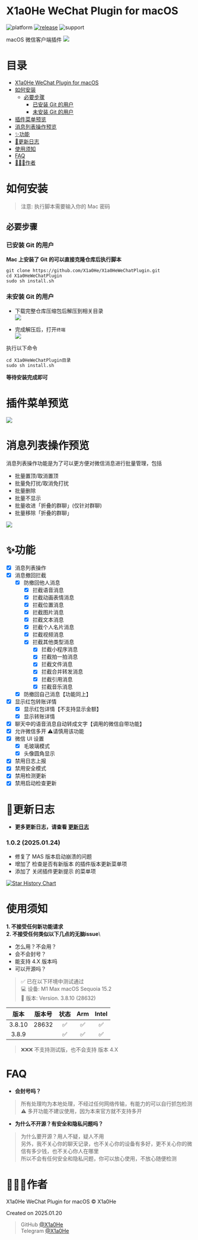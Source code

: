 # X1a0He WeChat Plugin for macOS

![platform](https://img.shields.io/badge/platform-macos-blue.svg)
[![release](https://img.shields.io/badge/release-v1.0.0-brightgreen.svg)](https://github.com/X1a0He/X1a0HeWeChatPlugin/releases)
![support](https://img.shields.io/badge/support-wechat%203.8.10+-blue.svg)

macOS 微信客户端插件
![](images/WeChatMainMockUp.png)

# 目录

* [X1a0He WeChat Plugin for macOS](#x1a0he-wechat-plugin-for-macos)
* [如何安装](#如何安装)
    * [必要步骤](#必要步骤)
        * [已安装 Git 的用户](#已安装-git-的用户)
        * [未安装 Git 的用户](#未安装-git-的用户)
* [插件菜单预览](#插件菜单预览)
* [消息列表操作预览](#消息列表操作预览)
* [✨功能](#功能)
* [📝更新日志](#更新日志)
* [使用须知](#使用须知)
* [FAQ](#faq)
* [👨🏻‍💻作者](#作者)

# 如何安装

> 注意: 执行脚本需要输入你的 Mac 密码

## 必要步骤

### 已安装 Git 的用户

**Mac 上安装了 Git 的可以直接克隆仓库后执行脚本**

```shell
git clone https://github.com/X1a0He/X1a0HeWeChatPlugin.git
cd X1a0HeWeChatPlugin
sudo sh install.sh
```

### 未安装 Git 的用户

- 下载完整仓库压缩包后解压到相关目录\
  ![](images/Download-ZIP.png)

- 完成解压后，打开`终端`\
  ![](images/Terminal.png)

执行以下命令

```shell
cd X1a0HeWeChatPlugin目录
sudo sh install.sh
```

**等待安装完成即可**

# 插件菜单预览

![](images/Menu.png)

# 消息列表操作预览

消息列表操作功能是为了可以更方便对微信消息进行批量管理，包括

- 批量置顶/取消置顶
- 批量免打扰/取消免打扰
- 批量删除
- 批量不显示
- 批量收进「折叠的群聊」(仅针对群聊)
- 批量移除「折叠的群聊」

![](images/MessageControl.png)

# ✨功能

- [x] 消息列表操作
- [x] 消息撤回拦截
    - [x] 防撤回他人消息
        - [x] 拦截语音消息
        - [x] 拦截动画表情消息
        - [x] 拦截位置消息
        - [x] 拦截图片消息
        - [x] 拦截文本消息
        - [x] 拦截个人名片消息
        - [x] 拦截视频消息
        - [x] 拦截其他类型消息
            - [x] 拦截小程序消息
            - [x] 拦截拍一拍消息
            - [x] 拦截文件消息
            - [x] 拦截合并转发消息
            - [x] 拦截引用消息
            - [x] 拦截音乐消息
    - [x] 防撤回自己消息【功能同上】
- [x] 显示红包转账详情
    - [x] 显示红包详情【不支持显示金额】
    - [x] 显示转账详情
- [x] 聊天中的语音消息自动转成文字【调用的微信自带功能】
- [x] 允许微信多开 ⚠️请慎用该功能
- [x] 微信 UI 设置
    - [x] 毛玻璃模式
    - [x] 头像圆角显示
- [x] 禁用日志上报
- [x] 禁用安全模式
- [x] 禁用检测更新
- [x] 禁用启动检查更新

# 📝更新日志

- **更多更新日志，请查看 [更新日志](change-log.md)**

### 1.0.2 (2025.01.24)

- 修复了 MAS 版本启动崩溃的问题
- 增加了 检查是否有新版本 的插件版本更新菜单项
- 添加了 关闭插件更新提示 的菜单项

<a href="https://star-history.com/#X1a0He/X1a0HeWeChatPlugin&Timeline">
 <picture>
   <source media="(prefers-color-scheme: dark)" srcset="https://api.star-history.com/svg?repos=X1a0He/X1a0HeWeChatPlugin&type=Timeline&theme=dark" />
   <source media="(prefers-color-scheme: light)" srcset="https://api.star-history.com/svg?repos=X1a0He/X1a0HeWeChatPlugin&type=Timeline" />
   <img alt="Star History Chart" src="https://api.star-history.com/svg?repos=X1a0He/X1a0HeWeChatPlugin&type=Timeline" />
 </picture>
</a>

# 使用须知

**1. 不接受任何新功能请求**\
**2. 不接受任何类似以下几点的无脑issue**\

- 怎么用？不会用？
- 会不会封号？
- 能支持 4.X 版本吗
- 可以开源吗？

> ✅ 已在以下环境中测试通过\
> 💻 设备: M1 Max macOS Sequoia 15.2\
> 📒 版本: Version. 3.8.10 (28632)

|   版本   |  版本号  | 状态 | Arm | Intel |
|:------:|:-----:|:--:|:---:|:-----:|
| 3.8.10 | 28632 | ✅  |  ✅  |   ✅   |
| 3.8.9  |       | ✅  |  ✅  |   ✅   |

> ❌❌❌ 不支持测试版，也不会支持 版本 4.X

# FAQ

- **会封号吗？**

> 所有处理均为本地处理，不经过任何网络传输，有能力的可以自行抓包检测\
> ⚠️ 多开功能不建议使用，因为本来官方就不支持多开

- **为什么不开源？有安全和隐私问题吗？**

> 为什么要开源？用人不疑，疑人不用\
> 另外，我不关心你的聊天记录，也不关心你的设备有多好，更不关心你的微信有多少钱，也不关心你人在哪里\
> 所以不会有任何安全和隐私问题，你可以放心使用，不放心随便检测

# 👨🏻‍💻作者

X1a0He WeChat Plugin for macOS © X1a0He

Created on 2025.01.20

> GitHub [@X1a0He](https://github.com/X1a0He/) \
> Telegram [@X1a0He](https://t.me/X1a0He)